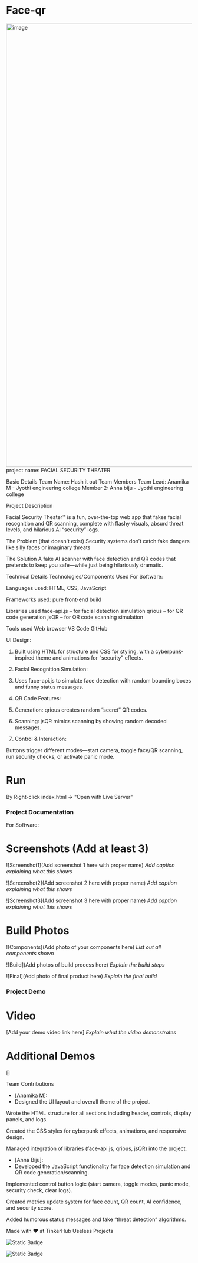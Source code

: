 # Face-qr
<img width="3188" height="1202" alt="image" src="https://github.com/user-attachments/assets/081c6952-b1ad-4d49-a930-70d5808fa766" />
project name: FACIAL SECURITY THEATER


Basic Details
Team Name: Hash it out
Team Members
Team Lead: Anamika M - Jyothi engineering college
Member 2:  Anna biju - Jyothi engineering college



Project Description

Facial Security Theater™ is a fun, over-the-top web app that fakes facial recognition and QR scanning, complete with flashy visuals, absurd threat levels, and hilarious AI “security” logs.

The Problem (that doesn't exist)
Security systems don’t catch fake dangers like silly faces or imaginary threats

The Solution 
A fake AI scanner with face detection and QR codes that pretends to keep you safe—while just being hilariously dramatic.


Technical Details
Technologies/Components Used
For Software:

Languages used:
HTML, CSS, JavaScript

Frameworks used:
pure front-end build

Libraries used
face-api.js – for facial detection simulation
qrious – for QR code generation
jsQR – for QR code scanning simulation

Tools used
Web browser 
VS Code
GitHub


UI Design:

1) Built using HTML for structure and CSS for styling, with a cyberpunk-inspired theme and animations for “security” effects.

2) Facial Recognition Simulation:

3) Uses face-api.js to simulate face detection with random bounding boxes and funny status messages.

4) QR Code Features:

5) Generation: qrious creates random “secret” QR codes.

5) Scanning: jsQR mimics scanning by showing random decoded messages.

6) Control & Interaction:

Buttons trigger different modes—start camera, toggle face/QR scanning, run security checks, or activate panic mode.



# Run
 By Right-click index.html → "Open with Live Server"

### Project Documentation
For Software:

# Screenshots (Add at least 3)
![Screenshot1](Add screenshot 1 here with proper name)
*Add caption explaining what this shows*

![Screenshot2](Add screenshot 2 here with proper name)
*Add caption explaining what this shows*

![Screenshot3](Add screenshot 3 here with proper name)
*Add caption explaining what this shows*





# Build Photos
![Components](Add photo of your components here)
*List out all components shown*

![Build](Add photos of build process here)
*Explain the build steps*

![Final](Add photo of final product here)
*Explain the final build*

### Project Demo
# Video
[Add your demo video link here]
*Explain what the video demonstrates*

# Additional Demos
[]

 Team Contributions
- [Anamika M]:
- Designed the UI layout and overall theme of the project.

Wrote the HTML structure for all sections including header, controls, display panels, and logs.

Created the CSS styles for cyberpunk effects, animations, and responsive design.

Managed integration of libraries (face-api.js, qrious, jsQR) into the project.


- [Anna Biju]:
- Developed the JavaScript functionality for face detection simulation and QR code generation/scanning.

Implemented control button logic (start camera, toggle modes, panic mode, security check, clear logs).

Created metrics update system for face count, QR count, AI confidence, and security score.

Added humorous status messages and fake “threat detection” algorithms.



Made with ❤️ at TinkerHub Useless Projects


![Static Badge](https://img.shields.io/badge/TinkerHub-24?color=%23000000&link=https%3A%2F%2Fwww.tinkerhub.org%2F)



![Static Badge](https://img.shields.io/badge/UselessProjects--25-25?link=https%3A%2F%2Fwww.tinkerhub.org%2Fevents%2FQ2Q1TQKX6Q%2FUseless%2520Projects)
